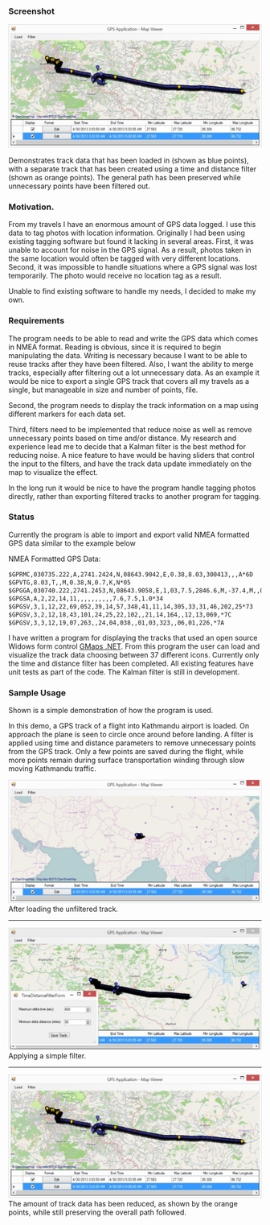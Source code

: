 ### Screenshot
![](https://raw.githubusercontent.com/GregBarber/GPS-Application/master/GPS-Application/Screenshots/DisplayFilteredData.jpg)

Demonstrates track data that has been loaded in (shown as blue points), with a separate track that has been created using a time and distance filter (shown as orange points).  The general path has been preserved while unnecessary points have been filtered out.

### Motivation.
From my travels I have an enormous amount of GPS data logged.  I use this data to tag photos with location information.  Originally I had been using existing tagging software but found it lacking in several areas.  First, it was unable to account for noise in the GPS signal.  As a result, photos taken in the same location would often be tagged with very different locations.  Second, it was impossible to handle situations where a GPS signal was lost temporarily.  The photo would receive no location tag as a result.

Unable to find existing software to handle my needs, I decided to make my own.

### Requirements
The program needs to be able to read and write the GPS data which comes in NMEA format.  Reading is obvious, since it is required to begin manipulating the data.  Writing is necessary because I want to be able to reuse tracks after they have been filtered.  Also, I want the ability to merge tracks, especially after filtering out a lot unnecessary data.  As an example it would be nice to export a single GPS track that covers all my travels as a single, but manageable in size and number of points, file.

Second, the program needs to display the track information on a map using different markers for each data set.

Third, filters need to be implemented that reduce noise as well as remove unnecessary points based on time and/or distance.  My research and experience lead me to decide that a Kalman filter is the best method for reducing noise.  A nice feature to have would be having sliders that control the input to the filters, and have the track data update immediately on the map to visualize the effect.

In the long run it would be nice to have the program handle tagging photos directly, rather than exporting filtered tracks to another program for tagging.

### Status
Currently the program is able to import and export valid NMEA formatted GPS data similar to the example below

NMEA Formatted GPS Data:

```
$GPRMC,030735.222,A,2741.2424,N,08643.9042,E,0.38,8.03,300413,,,A*6D
$GPVTG,8.03,T,,M,0.38,N,0.7,K,N*05
$GPGGA,030740.222,2741.2453,N,08643.9058,E,1,03,7.5,2846.6,M,-37.4,M,,0000*41
$GPGSA,A,2,22,14,11,,,,,,,,,,7.6,7.5,1.0*34
$GPGSV,3,1,12,22,69,052,39,14,57,348,41,11,14,305,33,31,46,202,25*73
$GPGSV,3,2,12,18,43,101,24,25,22,102,,21,14,164,,12,13,069,*7C
$GPGSV,3,3,12,19,07,263,,24,04,038,,01,03,323,,06,01,226,*7A
```

I have written a program for displaying the tracks that used an open source Widows form control [GMaps .NET](https://greatmaps.codeplex.com/).  From this program the user can load and visualize the track data choosing between 37 different icons.  Currently only the time and distance filter has been completed.  All existing features have unit tests as part of the code.  The Kalman filter is still in development.

### Sample Usage
Shown is a simple demonstration of how the program is used.

In this demo, a GPS track of a flight into Kathmandu airport is loaded.  On approach the plane is seen to circle once around before landing.  A filter is applied using time and distance parameters to remove unnecessary points from the GPS track.  Only a few points are saved during the flight, while more points remain during surface transportation winding through slow moving Kathmandu traffic.

![](https://raw.githubusercontent.com/GregBarber/GPS-Application/master/GPS-Application/Screenshots/InitialLogLoaded.jpg)
After loading the unfiltered track.

***

![](https://raw.githubusercontent.com/GregBarber/GPS-Application/master/GPS-Application/Screenshots/ApplySimpleFilter.jpg)
Applying a simple filter.

***

![](https://raw.githubusercontent.com/GregBarber/GPS-Application/master/GPS-Application/Screenshots/DisplayFilteredData.jpg)
The amount of track data has been reduced, as shown by the orange points, while still preserving the overall path followed.
